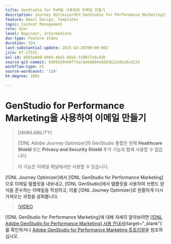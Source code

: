 ```yaml
---
title: GenStudio for PeM을 사용하여 이메일 만들기
description: Journey Optimizer에서 GenStudio for Performance Marketing으로 이메일 템플릿을 내보내고, GenStudio에서 템플릿을 사용하여 브랜드 양식을 준수하는 이메일을 작성하고, 이를 Journey Optimizer로 원활하게 다시 가져오는 과정을 살펴봅니다.
feature: Email Design, Templates
topic: Content Management
role: User
level: Beginner, Intermediate
doc-type: Feature Video
duration: 324
last-substantial-update: 2025-03-28T00:00:00Z
jira: KT-17531
exl-id: 6503a468-b089-4bd1-b8a5-310077cbc43b
source-git-commit: 6d09250d40f71ec8e64894e8283b22a91e8cd133
workflow-type: ht
source-wordcount: '119'
ht-degree: 100%

---
```


# GenStudio for Performance Marketing을 사용하여 이메일 만들기

>[!AVAILABILITY]
>
>[!DNL Adobe Journey Optimizer]의 GenStudio 통합은 현재 **Healthcare Shield** 또는 **Privacy and Security Shield** 추가 기능과 함께 사용할 수 없습니다.
>
>이 기능은 이메일 채널에서만 사용할 수 있습니다.

[!DNL Journey Optimizer]에서 [!DNL GenStudio for Performance Marketing]으로 이메일 템플릿을 내보내고, [!DNL GenStudio]에서 템플릿을 사용하여 브랜드 양식을 준수하는 이메일을 작성하고, 이를 [!DNL Journey Optimizer]로 원활하게 다시 가져오는 과정을 살펴봅니다.

>[!VIDEO](https://video.tv.adobe.com/v/3456056/?learn=on&enablevpops&captions=kor)

[!DNL GenStudio for Performance Marketing]에 대해 자세히 알아보려면 [[!DNL Adobe GenStudio for Performance Marketing] 사용 안내서](https://experienceleague.adobe.com/ko/docs/genstudio-for-performance-marketing/user-guide/home){target="_blank"}를 확인하거나 [Adobe GenStudio for Performance Marketing 튜토리얼](https://experienceleague.adobe.com/ko/docs/genstudio-for-performance-marketing-learn/tutorials/overview)을 참조하십시오.
